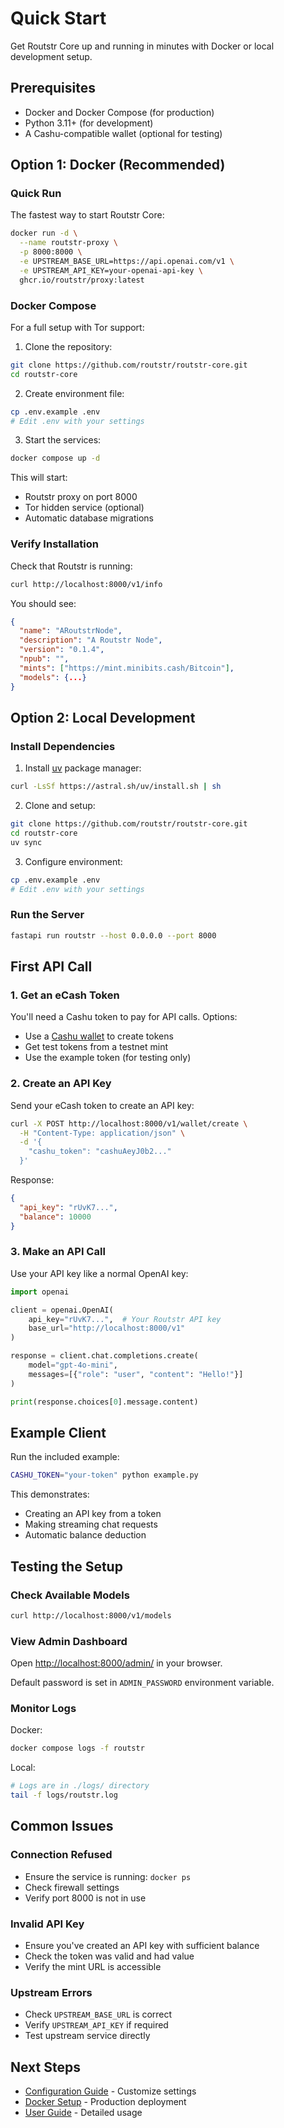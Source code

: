 # Quick Start

Get Routstr Core up and running in minutes with Docker or local development setup.

## Prerequisites

- Docker and Docker Compose (for production)
- Python 3.11+ (for development)
- A Cashu-compatible wallet (optional for testing)

## Option 1: Docker (Recommended)

### Quick Run

The fastest way to start Routstr Core:

```bash
docker run -d \
  --name routstr-proxy \
  -p 8000:8000 \
  -e UPSTREAM_BASE_URL=https://api.openai.com/v1 \
  -e UPSTREAM_API_KEY=your-openai-api-key \
  ghcr.io/routstr/proxy:latest
```

### Docker Compose

For a full setup with Tor support:

1. Clone the repository:

```bash
git clone https://github.com/routstr/routstr-core.git
cd routstr-core
```

2. Create environment file:

```bash
cp .env.example .env
# Edit .env with your settings
```

3. Start the services:

```bash
docker compose up -d
```

This will start:

- Routstr proxy on port 8000
- Tor hidden service (optional)
- Automatic database migrations

### Verify Installation

Check that Routstr is running:

```bash
curl http://localhost:8000/v1/info
```

You should see:

```json
{
  "name": "ARoutstrNode",
  "description": "A Routstr Node",
  "version": "0.1.4",
  "npub": "",
  "mints": ["https://mint.minibits.cash/Bitcoin"],
  "models": {...}
}
```

## Option 2: Local Development

### Install Dependencies

1. Install [uv](https://github.com/astral-sh/uv) package manager:

```bash
curl -LsSf https://astral.sh/uv/install.sh | sh
```

2. Clone and setup:

```bash
git clone https://github.com/routstr/routstr-core.git
cd routstr-core
uv sync
```

3. Configure environment:

```bash
cp .env.example .env
# Edit .env with your settings
```

### Run the Server

```bash
fastapi run routstr --host 0.0.0.0 --port 8000
```

## First API Call

### 1. Get an eCash Token

You'll need a Cashu token to pay for API calls. Options:

- Use a [Cashu wallet](https://cashu.space) to create tokens
- Get test tokens from a testnet mint
- Use the example token (for testing only)

### 2. Create an API Key

Send your eCash token to create an API key:

```bash
curl -X POST http://localhost:8000/v1/wallet/create \
  -H "Content-Type: application/json" \
  -d '{
    "cashu_token": "cashuAeyJ0b2..."
  }'
```

Response:

```json
{
  "api_key": "rUvK7...",
  "balance": 10000
}
```

### 3. Make an API Call

Use your API key like a normal OpenAI key:

```python
import openai

client = openai.OpenAI(
    api_key="rUvK7...",  # Your Routstr API key
    base_url="http://localhost:8000/v1"
)

response = client.chat.completions.create(
    model="gpt-4o-mini",
    messages=[{"role": "user", "content": "Hello!"}]
)

print(response.choices[0].message.content)
```

## Example Client

Run the included example:

```bash
CASHU_TOKEN="your-token" python example.py
```

This demonstrates:

- Creating an API key from a token
- Making streaming chat requests
- Automatic balance deduction

## Testing the Setup

### Check Available Models

```bash
curl http://localhost:8000/v1/models
```

### View Admin Dashboard

Open <http://localhost:8000/admin/> in your browser.

Default password is set in `ADMIN_PASSWORD` environment variable.

### Monitor Logs

Docker:

```bash
docker compose logs -f routstr
```

Local:

```bash
# Logs are in ./logs/ directory
tail -f logs/routstr.log
```

## Common Issues

### Connection Refused

- Ensure the service is running: `docker ps`
- Check firewall settings
- Verify port 8000 is not in use

### Invalid API Key

- Ensure you've created an API key with sufficient balance
- Check the token was valid and had value
- Verify the mint URL is accessible

### Upstream Errors

- Check `UPSTREAM_BASE_URL` is correct
- Verify `UPSTREAM_API_KEY` if required
- Test upstream service directly

## Next Steps

- [Configuration Guide](configuration.md) - Customize settings
- [Docker Setup](docker.md) - Production deployment
- [User Guide](../user-guide/introduction.md) - Detailed usage
